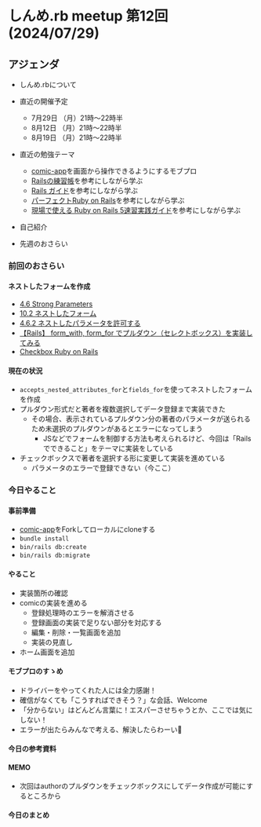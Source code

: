 # しんめ.rb meetup 第12回(2024/07/29)

## アジェンダ

- しんめ.rbについて
- 直近の開催予定
  - 7月29日 （月）21時〜22時半
  - 8月12日 （月）21時〜22時半
  - 8月19日 （月）21時〜22時半

- 直近の勉強テーマ
  - [comic-app](https://github.com/shinmerb/comic-app)を画面から操作できるようにするモブプロ
  - [Railsの練習帳](https://zenn.dev/igaiga/books/rails-practice-note/viewer/preface)を参考にしながら学ぶ
  - [Rails ガイド](https://railsguides.jp/active_record_basics.html)を参考にしながら学ぶ
  - [パーフェクトRuby on Rails](https://gihyo.jp/book/2020/978-4-297-11462-6)を参考にしながら学ぶ
  - [現場で使える Ruby on Rails 5速習実践ガイド](https://www.amazon.co.jp/%E7%8F%BE%E5%A0%B4%E3%81%A7%E4%BD%BF%E3%81%88%E3%82%8B-Ruby-Rails-5%E9%80%9F%E7%BF%92%E5%AE%9F%E8%B7%B5%E3%82%AC%E3%82%A4%E3%83%89-%E5%A4%A7%E5%A0%B4%E5%AF%A7%E5%AD%90/dp/4839962227)を参考にしながら学ぶ
- 自己紹介
- 先週のおさらい

### 前回のおさらい

#### ネストしたフォームを作成
- [4.6 Strong Parameters](https://railsguides.jp/action_controller_overview.html#strong-parameters)
- [10.2 ネストしたフォーム](https://railsguides.jp/form_helpers.html#%E8%A4%87%E9%9B%91%E3%81%AA%E3%83%95%E3%82%A9%E3%83%BC%E3%83%A0%E3%82%92%E4%BD%9C%E6%88%90%E3%81%99%E3%82%8B)
- [4.6.2 ネストしたパラメータを許可する](https://railsguides.jp/action_controller_overview.html#%E3%83%8D%E3%82%B9%E3%83%88%E3%81%97%E3%81%9F%E3%83%91%E3%83%A9%E3%83%A1%E3%83%BC%E3%82%BF%E3%82%92%E8%A8%B1%E5%8F%AF%E3%81%99%E3%82%8B)
- [【Rails】 form_with, form_for でプルダウン（セレクトボックス）を実装してみる](https://qiita.com/kawakami_shotaro/items/11a677bf34136cb7686d)
- [Checkbox Ruby on Rails](https://www.bacancytechnology.com/qanda/ruby-on-rails/how-to-use-checkbox-in-ruby-on-rails)

#### 現在の状況
- `accepts_nested_attributes_for`と`fields_for`を使ってネストしたフォームを作成
- プルダウン形式だと著者を複数選択してデータ登録まで実装できた
  - その場合、表示されているプルダウン分の著者のパラメータが送られるため未選択のプルダウンがあるとエラーになってしまう
    - JSなどでフォームを制御する方法も考えられるけど、今回は「Railsでできること」をテーマに実装をしている
- チェックボックスで著者を選択する形に変更して実装を進めている
  - パラメータのエラーで登録できない（今ここ）

### 今日やること

#### 事前準備

- [comic-app](https://github.com/shinmerb/comic-app)をForkしてローカルにcloneする
- `bundle install`
- `bin/rails db:create`
- `bin/rails db:migrate`

#### やること

- 実装箇所の確認
- comicの実装を進める
  - 登録処理時のエラーを解消させる
  - 登録画面の実装で足りない部分を対応する
  - 編集・削除・一覧画面を追加
  - 実装の見直し
- ホーム画面を追加
#### モブプロのすゝめ

- ドライバーをやってくれた人には全力感謝！
- 確信がなくても「こうすればできそう？」な会話、Welcome
- 「分からない」はどんどん言葉に！エスパーさせちゃうとか、ここでは気にしない！
- エラーが出たらみんなで考える、解決したらわーい🙌

#### 今日の参考資料

#### MEMO

- 次回はauthorのプルダウンをチェックボックスにしてデータ作成が可能にするところから

#### 今日のまとめ

